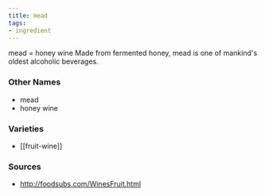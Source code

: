 ```yaml
---
title: mead
tags:
- ingredient
---
```

mead = honey wine Made from fermented honey, mead is one of mankind's oldest alcoholic beverages.

### Other Names

* mead
* honey wine

### Varieties

* [[fruit-wine]]

### Sources
* http://foodsubs.com/WinesFruit.html
